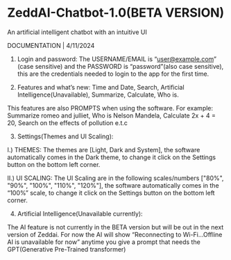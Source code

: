 # ZeddAI-Chatbot-1.0(BETA VERSION)
An artificial intelligent chatbot with an intuitive UI

DOCUMENTATION | 4/11/2024

1.	Login and password:
 	The USERNAME/EMAIL is “user@example.com” (case sensitive) and the PASSWORD is “password”(also case sensitive), this are the credentials needed to login to the app for the first time.

2.	Features and what’s new: Time and Date,	Search, Artificial Intelligence(Unavailable),	Summarize, Calculate, Who is.
   
This features are also PROMPTS when using the software. For example: Summarize romeo and julliet, Who is Nelson Mandela, Calculate 2x + 4 = 20, Search on the effects of pollution e.t.c

3.	Settings(Themes and UI Scaling):

I.)	THEMES: The themes are [Light, Dark and System], the software automatically comes in the Dark theme, to change it click on the Settings button on the bottom left corner.

II.)	UI SCALING: The UI Scaling are in the following scales/numbers ["80%", "90%", "100%", "110%", "120%"], the software automatically comes in the “100%” scale, to change it click on the Settings button on the bottom left corner.

4.	Artificial Intelligence(Unavailable currently):

The AI feature is not currently in the BETA version but will be out in the next version of Zeddai. For now the AI will show “Reconnecting to Wi-Fi...Offline AI is unavailable for now” anytime you give a prompt that needs the GPT(Generative Pre-Trained transformer)

